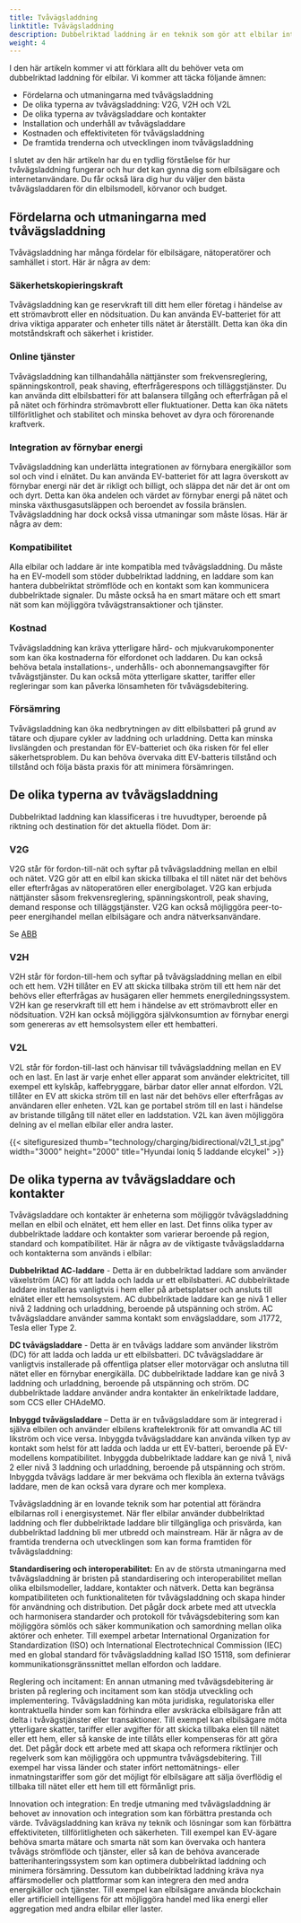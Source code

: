 ```yaml
---
title: Tvåvägsladdning
linktitle: Tvåvägsladdning
description: Dubbelriktad laddning är en teknik som gör att elbilar inte bara kan ta emot ström från nätet eller en laddstation, utan även skicka tillbaka den till nätet eller ett hem. På så sätt kan elbilar fungera som reservkraftskällor, nätstabilisatorer eller förnybar energiintegratör.
weight: 4
---
```

<!-- markdownlint-disable MD033 -->
I den här artikeln kommer vi att förklara allt du behöver veta om dubbelriktad laddning för elbilar. Vi kommer att täcka följande ämnen:

- Fördelarna och utmaningarna med tvåvägsladdning
- De olika typerna av tvåvägsladdning: V2G, V2H och V2L
- De olika typerna av tvåvägsladdare och kontakter
- Installation och underhåll av tvåvägsladdare
- Kostnaden och effektiviteten för tvåvägsladdning
- De framtida trenderna och utvecklingen inom tvåvägsladdning

I slutet av den här artikeln har du en tydlig förståelse för hur tvåvägsladdning fungerar och hur det kan gynna dig som elbilsägare och internetanvändare. Du får också lära dig hur du väljer den bästa tvåvägsladdaren för din elbilsmodell, körvanor och budget.

## Fördelarna och utmaningarna med tvåvägsladdning

Tvåvägsladdning har många fördelar för elbilsägare, nätoperatörer och samhället i stort. Här är några av dem:

### Säkerhetskopieringskraft

Tvåvägsladdning kan ge reservkraft till ditt hem eller företag i händelse av ett strömavbrott eller en nödsituation. Du kan använda EV-batteriet för att driva viktiga apparater och enheter tills nätet är återställt. Detta kan öka din motståndskraft och säkerhet i kristider.

### Online tjänster

Tvåvägsladdning kan tillhandahålla nättjänster som frekvensreglering, spänningskontroll, peak shaving, efterfrågerespons och tilläggstjänster. Du kan använda ditt elbilsbatteri för att balansera tillgång och efterfrågan på el på nätet och förhindra strömavbrott eller fluktuationer. Detta kan öka nätets tillförlitlighet och stabilitet och minska behovet av dyra och förorenande kraftverk.

### Integration av förnybar energi

Tvåvägsladdning kan underlätta integrationen av förnybara energikällor som sol och vind i elnätet. Du kan använda EV-batteriet för att lagra överskott av förnybar energi när det är rikligt och billigt, och släppa det när det är ont om och dyrt. Detta kan öka andelen och värdet av förnybar energi på nätet och minska växthusgasutsläppen och beroendet av fossila bränslen.
Tvåvägsladdning har dock också vissa utmaningar som måste lösas. Här är några av dem:

### Kompatibilitet

Alla elbilar och laddare är inte kompatibla med tvåvägsladdning. Du måste ha en EV-modell som stöder dubbelriktad laddning, en laddare som kan hantera dubbelriktat strömflöde och en kontakt som kan kommunicera dubbelriktade signaler. Du måste också ha en smart mätare och ett smart nät som kan möjliggöra tvåvägstransaktioner och tjänster.

### Kostnad

Tvåvägsladdning kan kräva ytterligare hård- och mjukvarukomponenter som kan öka kostnaderna för elfordonet och laddaren. Du kan också behöva betala installations-, underhålls- och abonnemangsavgifter för tvåvägstjänster. Du kan också möta ytterligare skatter, tariffer eller regleringar som kan påverka lönsamheten för tvåvägsdebitering.

### Försämring

Tvåvägsladdning kan öka nedbrytningen av ditt elbilsbatteri på grund av tätare och djupare cykler av laddning och urladdning. Detta kan minska livslängden och prestandan för EV-batteriet och öka risken för fel eller säkerhetsproblem. Du kan behöva övervaka ditt EV-batteris tillstånd och tillstånd och följa bästa praxis för att minimera försämringen.

## De olika typerna av tvåvägsladdning

Dubbelriktad laddning kan klassificeras i tre huvudtyper, beroende på riktning och destination för det aktuella flödet. Dom är:

### V2G

V2G står för fordon-till-nät och syftar på tvåvägsladdning mellan en elbil och nätet. V2G gör att en elbil kan skicka tillbaka el till nätet när det behövs eller efterfrågas av nätoperatören eller energibolaget. V2G kan erbjuda nättjänster såsom frekvensreglering, spänningskontroll, peak shaving, demand response och tilläggstjänster. V2G kan också möjliggöra peer-to-peer energihandel mellan elbilsägare och andra nätverksanvändare.

Se [ABB](https://new.abb.com/ev-charging/abb-s-vehicle-to-grid-technology)

### V2H

V2H står för fordon-till-hem och syftar på tvåvägsladdning mellan en elbil och ett hem. V2H tillåter en EV att skicka tillbaka ström till ett hem när det behövs eller efterfrågas av husägaren eller hemmets energiledningssystem. V2H kan ge reservkraft till ett hem i händelse av ett strömavbrott eller en nödsituation. V2H kan också möjliggöra självkonsumtion av förnybar energi som genereras av ett hemsolsystem eller ett hembatteri.

### V2L

V2L står för fordon-till-last och hänvisar till tvåvägsladdning mellan en EV och en last. En last är varje enhet eller apparat som använder elektricitet, till exempel ett kylskåp, kaffebryggare, bärbar dator eller annat elfordon. V2L tillåter en EV att skicka ström till en last när det behövs eller efterfrågas av användaren eller enheten. V2L kan ge portabel ström till en last i händelse av bristande tillgång till nätet eller en laddstation. V2L kan även möjliggöra delning av el mellan elbilar eller andra laster.

{{< sitefiguresized thumb="technology/charging/bidirectional/v2l_1_st.jpg" width="3000" height="2000" title="Hyundai Ioniq 5 laddande elcykel" >}}
## De olika typerna av tvåvägsladdare och kontakter

Tvåvägsladdare och kontakter är enheterna som möjliggör tvåvägsladdning mellan en elbil och elnätet, ett hem eller en last. Det finns olika typer av dubbelriktade laddare och kontakter som varierar beroende på region, standard och kompatibilitet. Här är några av de viktigaste tvåvägsladdarna och kontakterna som används i elbilar:

**Dubbelriktad AC-laddare** - Detta är en dubbelriktad laddare som använder växelström (AC) för att ladda och ladda ur ett elbilsbatteri. AC dubbelriktade laddare installeras vanligtvis i hem eller på arbetsplatser och ansluts till elnätet eller ett hemsolsystem. AC dubbelriktade laddare kan ge nivå 1 eller nivå 2 laddning och urladdning, beroende på utspänning och ström. AC tvåvägsladdare använder samma kontakt som envägsladdare, som J1772, Tesla eller Type 2.

**DC tvåvägsladdare** - Detta är en tvåvägs laddare som använder likström (DC) för att ladda och ladda ur ett elbilsbatteri. DC tvåvägsladdare är vanligtvis installerade på offentliga platser eller motorvägar och anslutna till nätet eller en förnybar energikälla. DC dubbelriktade laddare kan ge nivå 3 laddning och urladdning, beroende på utspänning och ström. DC dubbelriktade laddare använder andra kontakter än enkelriktade laddare, som CCS eller CHAdeMO.

**Inbyggd tvåvägsladdare** – Detta är en tvåvägsladdare som är integrerad i själva elbilen och använder elbilens kraftelektronik för att omvandla AC till likström och vice versa. Inbyggda tvåvägsladdare kan använda vilken typ av kontakt som helst för att ladda och ladda ur ett EV-batteri, beroende på EV-modellens kompatibilitet. Inbyggda dubbelriktade laddare kan ge nivå 1, nivå 2 eller nivå 3 laddning och urladdning, beroende på utspänning och ström. Inbyggda tvåvägs laddare är mer bekväma och flexibla än externa tvåvägs laddare, men de kan också vara dyrare och mer komplexa.

Tvåvägsladdning är en lovande teknik som har potential att förändra elbilarnas roll i energisystemet. När fler elbilar använder dubbelriktad laddning och fler dubbelriktade laddare blir tillgängliga och prisvärda, kan dubbelriktad laddning bli mer utbredd och mainstream. Här är några av de framtida trenderna och utvecklingen som kan forma framtiden för tvåvägsladdning:

**Standardisering och interoperabilitet:** En av de största utmaningarna med tvåvägsladdning är bristen på standardisering och interoperabilitet mellan olika elbilsmodeller, laddare, kontakter och nätverk. Detta kan begränsa kompatibiliteten och funktionaliteten för tvåvägsladdning och skapa hinder för användning och distribution. Det pågår dock arbete med att utveckla och harmonisera standarder och protokoll för tvåvägsdebitering som kan möjliggöra sömlös och säker kommunikation och samordning mellan olika aktörer och enheter. Till exempel arbetar International Organization for Standardization (ISO) och International Electrotechnical Commission (IEC) med en global standard för tvåvägsladdning kallad ISO 15118, som definierar kommunikationsgränssnittet mellan elfordon och laddare.

Reglering och incitament: En annan utmaning med tvåvägsdebitering är bristen på reglering och incitament som kan stödja utveckling och implementering. Tvåvägsladdning kan möta juridiska, regulatoriska eller kontraktuella hinder som kan förhindra eller avskräcka elbilsägare från att delta i tvåvägstjänster eller transaktioner. Till exempel kan elbilsägare möta ytterligare skatter, tariffer eller avgifter för att skicka tillbaka elen till nätet eller ett hem, eller så kanske de inte tillåts eller kompenseras för att göra det. Det pågår dock ett arbete med att skapa och reformera riktlinjer och regelverk som kan möjliggöra och uppmuntra tvåvägsdebitering. Till exempel har vissa länder och stater infört nettomätnings- eller inmatningstariffer som gör det möjligt för elbilsägare att sälja överflödig el tillbaka till nätet eller ett hem till ett förmånligt pris.

Innovation och integration: En tredje utmaning med tvåvägsladdning är behovet av innovation och integration som kan förbättra prestanda och värde. Tvåvägsladdning kan kräva ny teknik och lösningar som kan förbättra effektiviteten, tillförlitligheten och säkerheten. Till exempel kan EV-ägare behöva smarta mätare och smarta nät som kan övervaka och hantera tvåvägs strömflöde och tjänster, eller så kan de behöva avancerade batterihanteringssystem som kan optimera dubbelriktad laddning och minimera försämring. Dessutom kan dubbelriktad laddning kräva nya affärsmodeller och plattformar som kan integrera den med andra energikällor och tjänster. Till exempel kan elbilsägare använda blockchain eller artificiell intelligens för att möjliggöra handel med lika energi eller aggregation med andra elbilar eller laster.